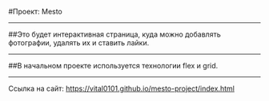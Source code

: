 #Проект: Mesto

---

##Это будет интерактивная страница, куда можно добавлять фотографии, удалять их и ставить лайки.

---

##В начальном проекте используется технологии flex и grid.

---

Ссылка на сайт: https://vital0101.github.io/mesto-project/index.html
